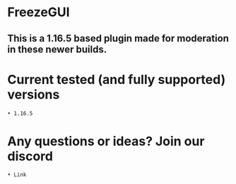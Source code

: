 # FreezeGUI

## This is a 1.16.5 based plugin made for moderation in these newer builds. 

# Current tested (and fully supported) versions 
    • 1.16.5

# Any questions or ideas? Join our discord 
    • Link 
